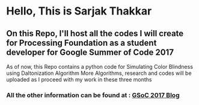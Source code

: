 # Hello, This is Sarjak Thakkar
## On this Repo, I'll host all the codes I will create for Processing Foundation as a student developer for Google Summer of Code 2017
As of now, this Repo contains a python code for Simulating Color Blindness using Daltonization Algorithm
More Algorithms, research and codes will be uploaded as I proceed with my work in these three months

### All the other information can be found at  : [GSoC 2017 Blog](https://gsocsarjak.wordpress.com/)
